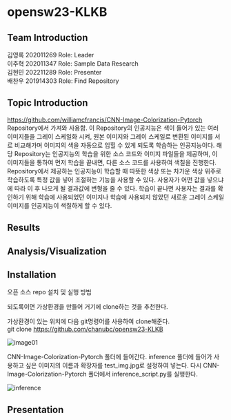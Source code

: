 # opensw23-KLKB

## Team Introduction
김영록 202011269 Role: Leader <br />
이주혁 202011347 Role: Sample Data Research <br />
김현민 202211289 Role: Presenter <br />
배찬우 201914303 Role: Find Repository <br />

## Topic Introduction
https://github.com/williamcfrancis/CNN-Image-Colorization-Pytorch Repository에서 가져와 사용함.
이 Repository의 인공지능은 색이 들어가 있는 여러 이미지들을 그레이 스케일화 시켜, 원본 이미지와 그레이 스케일로 변환된 이미지를 서로 비교해가며 이미지의 색을 자동으로 입힐 수 있게 되도록 학습하는 인공지능이다.
해당 Repository는 인공지능의 학습을 위한 소스 코드와 이미지 파일들을 제공하며, 이 이미지들을 통하여 먼저 학습을 끝내면, 다른 소스 코드를 사용하여 색칠을 진행한다.
Repository에서 제공하는 인공지능이 학습할 때 따뜻한 색상 또는 차가운 색상 위주로 학습하도록 특정 값을 넣어 조절하는 기능을 사용할 수 있다. 사용자가 어떤 값을 넣으냐에 따라 이 후 나오게 될 결과값에 변형을 줄 수 있다.
학습이 끝나면 사용자는 결과를 확인하기 위해 학습에 사용되었던 이미지나 학습에 사용되지 않았던 새로운 그레이 스케일 이미지를 인공지능이 색칠하게 할 수 있다.

## Results

## Analysis/Visualization

## Installation
오픈 소스 repo 설치 및 실행 방법
  
되도록이면 가상환경을 만들어 거기에 clone하는 것을 추천한다.  

가상환경이 있는 위치에 다음 git명령어를 사용하여 clone해준다.  
git clone https://github.com/chanubc/opensw23-KLKB  

![image01](https://github.com/chanubc/opensw23-KLKB/assets/106955456/43be217b-19f9-4025-ab66-776f5452950a)  

CNN-Image-Colorization-Pytorch 폴더에 들어간다.
inference 폴더에 들어가 사용하고 싶은 이미지의 이름과 확장자를 test_img.jpg로 설정하여 넣는다.
다시 CNN-Image-Colorization-Pytorch 폴더에서 inference_script.py를 실행한다.

![inference](https://github.com/chanubc/opensw23-KLKB/assets/127182406/179b974e-c4c9-4055-976a-3a4643f463ef)  



## Presentation
